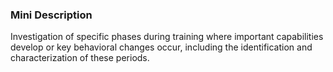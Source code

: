 ### Mini Description

Investigation of specific phases during training where important capabilities develop or key behavioral changes occur, including the identification and characterization of these periods.
